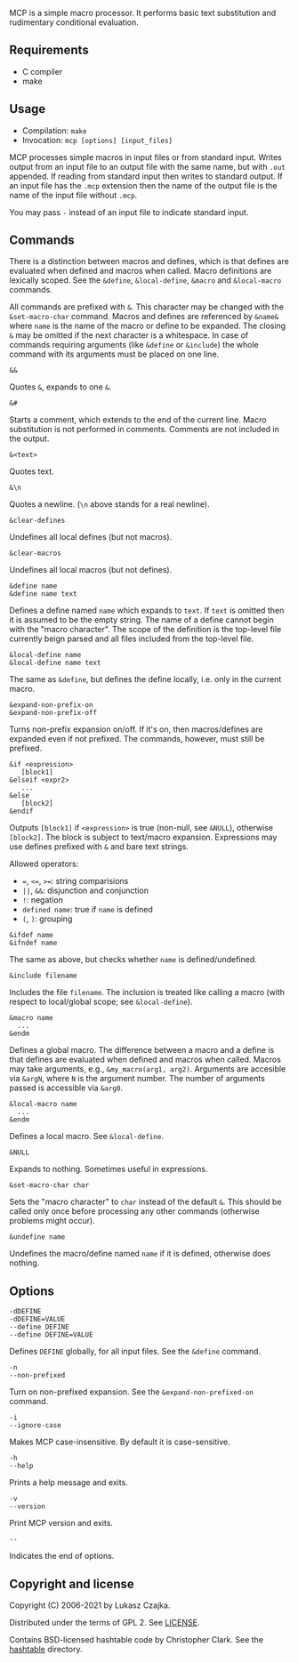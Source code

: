 MCP is a simple macro processor. It performs basic text substitution
and rudimentary conditional evaluation.

Requirements
------------
* C compiler
* make

Usage
-----
* Compilation: `make`
* Invocation: `mcp [options] [input_files]`

MCP processes simple macros in input files or from standard input.
Writes output from an input file to an output file with the same name,
but with `.out` appended. If reading from standard input then writes
to standard output. If an input file has the `.mcp` extension then the
name of the output file is the name of the input file without `.mcp`.

You may pass `-` instead of an input file to indicate standard input.

Commands
--------

There is a distinction between macros and defines, which is that
defines are evaluated when defined and macros when called. Macro
definitions are lexically scoped. See the `&define`, `&local-define`,
`&macro` and `&local-macro` commands.

All commands are prefixed with `&`. This character may be changed with
the `&set-macro-char` command. Macros and defines are referenced by
`&name&` where `name` is the name of the macro or define to be
expanded. The closing `&` may be omitted if the next character is a
whitespace. In case of commands requiring arguments (like `&define` or
`&include`) the whole command with its arguments must be placed on one
line.

```
&&
```

Quotes `&`, expands to one `&`.

```
&#
```

Starts a comment, which extends to the end of the current line. Macro
substitution is not performed in comments. Comments are not included
in the output.

```
&<text>
```

Quotes text.

```
&\n
```

Quotes a newline. (`\n` above stands for a real newline).

```
&clear-defines
```

Undefines all local defines (but not macros).

```
&clear-macros
```

Undefines all local macros (but not defines).

```
&define name
&define name text
```

Defines a define named `name` which expands to `text`. If `text` is
omitted then it is assumed to be the empty string. The name of a
define cannot begin with the "macro character". The scope of the
definition is the top-level file currently beign parsed and all files
included from the top-level file.

```
&local-define name
&local-define name text
```

The same as `&define`, but defines the define locally, i.e. only in
the current macro.

```
&expand-non-prefix-on
&expand-non-prefix-off
```

Turns non-prefix expansion on/off. If it's on, then macros/defines are
expanded even if not prefixed. The commands, however, must still be
prefixed.

```
&if <expression>
   [block1]
&elseif <expr2>
   ...
&else
   [block2]
&endif
```

Outputs `[block1]` if `<expression>` is true (non-null, see `&NULL`),
otherwise `[block2]`. The block is subject to text/macro
expansion. Expressions may use defines prefixed with `&` and bare
text strings.

Allowed operators:
* `=`, `<=`, `>=`: string comparisions
* `||`, `&&`: disjunction and conjunction
* `!`: negation
* `defined name`: true if `name` is defined
* `(`, `)`: grouping

```
&ifdef name
&ifndef name
```

The same as above, but checks whether `name` is defined/undefined.

```
&include filename
```

Includes the file `filename`. The inclusion is treated like calling a
macro (with respect to local/global scope; see `&local-define`).

```
&macro name
  ...
&endm
```

Defines a global macro. The difference between a macro and a define is
that defines are evaluated when defined and macros when called. Macros
may take arguments, e.g., `&my_macro(arg1, arg2)`. Arguments are
accesible via `&argN`, where `N` is the argument number. The number of
arguments passed is accessible via `&arg0`.

```
&local-macro name
  ...
&endm
```

Defines a local macro. See `&local-define`.

```
&NULL
```

Expands to nothing. Sometimes useful in expressions.

```
&set-macro-char char
```

Sets the "macro character" to `char` instead of the default `&`. This
should be called only once before processing any other commands
(otherwise problems might occur).

```
&undefine name
```

Undefines the macro/define named `name` if it is defined, otherwise
does nothing.

Options
-------

```
-dDEFINE
-dDEFINE=VALUE
--define DEFINE
--define DEFINE=VALUE
```

Defines `DEFINE` globally, for all input files. See the `&define`
command.

```
-n
--non-prefixed
```

Turn on non-prefixed expansion. See the `&expand-non-prefixed-on`
command.

```
-i
--ignore-case
```

Makes MCP case-insensitive. By default it is case-sensitive.

```
-h
--help
```

Prints a help message and exits.

```
-v
--version
```

Print MCP version and exits.

```
--
```

Indicates the end of options.

Copyright and license
---------------------

Copyright (C) 2006-2021 by Lukasz Czajka.

Distributed under the terms of GPL 2. See [LICENSE](LICENSE).

Contains BSD-licensed hashtable code by Christopher Clark. See the
[hashtable](hashtable) directory.

